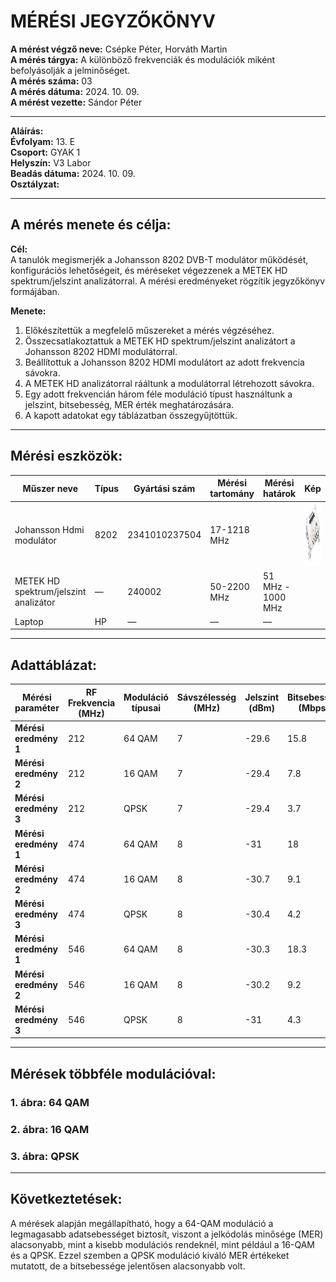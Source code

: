 # MÉRÉSI JEGYZŐKÖNYV

**A mérést végző neve:** Csépke Péter, Horváth Martin  
**A mérés tárgya:** A különböző frekvenciák és modulációk miként befolyásolják a jelminőséget.  
**A mérés száma:** 03  
**A mérés dátuma:** 2024. 10. 09.  
**A mérést vezette:** Sándor Péter

---

**Aláírás:**  
**Évfolyam:** 13. E  
**Csoport:** GYAK 1  
**Helyszín:** V3 Labor  
**Beadás dátuma:** 2024. 10. 09.  
**Osztályzat:**

---

## A mérés menete és célja:

**Cél:**  
A tanulók megismerjék a Johansson 8202 DVB-T modulátor működését, konfigurációs lehetőségeit, és méréseket végezzenek a METEK HD spektrum/jelszint analizátorral. A mérési eredményeket rögzítik jegyzőkönyv formájában.

**Menete:**  
1. Előkészítettük a megfelelő műszereket a mérés végzéséhez.
2. Összecsatlakoztattuk a METEK HD spektrum/jelszint analizátort a Johansson 8202 HDMI modulátorral.
3. Beállítottuk a Johansson 8202 HDMI modulátort az adott frekvencia sávokra.
4. A METEK HD analizátorral rááltunk a modulátorral létrehozott sávokra.
5. Egy adott frekvencián három féle moduláció típust használtunk a jelszint, bitsebesség, MER érték meghatározására.
6. A kapott adatokat egy táblázatban összegyűjtöttük.

---

## Mérési eszközök:

| Műszer neve                       | Típus                     | Gyártási szám        | Mérési tartomány | Mérési határok     | Kép |
|-----------------------------------|---------------------------|----------------------|------------------|--------------------|-----|
| Johansson Hdmi modulátor          | 8202                      | 2341010237504        | 17-1218 MHz      |                    | <img src="https://github.com/csepkepeter/Jegyzokonyv/blob/main/projekt3/hdmi%20modulator.png" widht="150" height="100">    |
| METEK HD spektrum/jelszint analizátor | —                        | 240002               | 50-2200 MHz      | 51 MHz - 1000 MHz   |     |
| Laptop                            | HP                        | —                    | —                | —                  |     |

---

## Adattáblázat:

| Mérési paraméter      | RF Frekvencia (MHz) | Moduláció típusai | Sávszélesség (MHz) | Jelszint (dBm) | Bitsebesség (Mbps) | MER érték (dB) |
|-----------------------|---------------------|-------------------|--------------------|----------------|--------------------|----------------|
| **Mérési eredmény 1**  | 212                 | 64 QAM            | 7                  | -29.6          | 15.8               | 38.3           |
| **Mérési eredmény 2**  | 212                 | 16 QAM            | 7                  | -29.4          | 7.8                | 36.4           |
| **Mérési eredmény 3**  | 212                 | QPSK              | 7                  | -29.4          | 3.7                | 39.9           |
| **Mérési eredmény 1**  | 474                 | 64 QAM            | 8                  | -31            | 18                 | 36.8           |
| **Mérési eredmény 2**  | 474                 | 16 QAM            | 8                  | -30.7          | 9.1                | 35.3           |
| **Mérési eredmény 3**  | 474                 | QPSK              | 8                  | -30.4          | 4.2                | 39.4           |
| **Mérési eredmény 1**  | 546                 | 64 QAM            | 8                  | -30.3          | 18.3               | 36.1           |
| **Mérési eredmény 2**  | 546                 | 16 QAM            | 8                  | -30.2          | 9.2                | 35.8           |
| **Mérési eredmény 3**  | 546                 | QPSK              | 8                  | -31            | 4.3                | 39.9           |

---

## Mérések többféle modulációval:

### 1. ábra: 64 QAM

### 2. ábra: 16 QAM

### 3. ábra: QPSK

---

## Következtetések:

A mérések alapján megállapítható, hogy a 64-QAM moduláció a legmagasabb adatsebességet biztosít, viszont a jelkódolás minősége (MER) alacsonyabb, mint a kisebb modulációs rendeknél, mint például a 16-QAM és a QPSK. Ezzel szemben a QPSK moduláció kiváló MER értékeket mutatott, de a bitsebessége jelentősen alacsonyabb volt.

